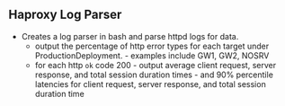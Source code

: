 Haproxy Log Parser
------------------

- Creates a log parser in bash and parse httpd logs for data.
  - output the percentage of http error types for each target under ProductionDeployment.
        - examples include GW1, GW2, NOSRV
  - for each http `ok` code 200
        - output average client request, server response, and total session duration times
        - and 90% percentile latencies for client request, server response, and total session duration time
